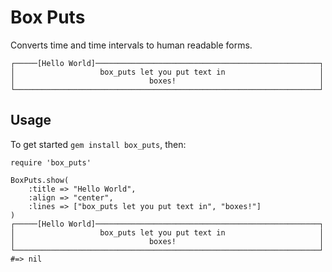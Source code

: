 Box Puts
========

Converts time and time intervals to human readable forms.

		
	┌─────[Hello World]──────────────────────────────────────────────────┐
	│                   box_puts let you put text in                     │
	│                              boxes!                                │
	└────────────────────────────────────────────────────────────────────┘


Usage
-----

To get started `gem install box_puts`, then:

	require 'box_puts'

	BoxPuts.show(
		:title => "Hello World",
		:align => "center",
		:lines => ["box_puts let you put text in", "boxes!"]
	)
	┌─────[Hello World]──────────────────────────────────────────────────┐
	│                   box_puts let you put text in                     │
	│                              boxes!                                │
	└────────────────────────────────────────────────────────────────────┘
	#=> nil